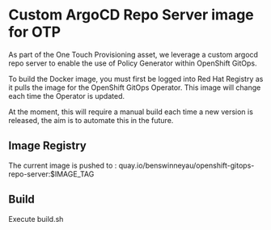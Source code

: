 # Custom ArgoCD Repo Server image for OTP

As part of the One Touch Provisioning asset, we leverage a custom argocd repo server to enable the use of Policy Generator within OpenShift GitOps.

To build the Docker image, you must first be logged into Red Hat Registry as it pulls the image for the OpenShift GitOps Operator. This image will change each time the Operator is updated.

At the moment, this will require a manual build each time a new version is released, the aim is to automate this in the future.

## Image Registry

The current image is pushed to : quay.io/benswinneyau/openshift-gitops-repo-server:$IMAGE_TAG

## Build

Execute build.sh
